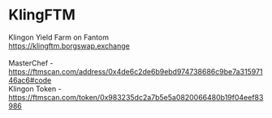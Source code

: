 # KlingFTM
Klingon Yield Farm on Fantom<br>
https://klingftm.borgswap.exchange<br>
<br>
MasterChef - https://ftmscan.com/address/0x4de6c2de6b9ebd974738686c9be7a31597146ac6#code<br>
Klingon Token - https://ftmscan.com/token/0x983235dc2a7b5e5a0820066480b19f04eef83986
